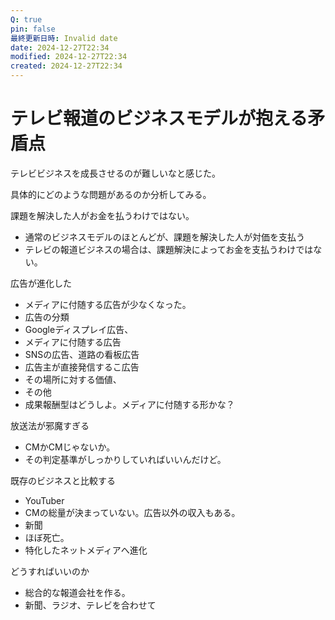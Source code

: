 ```yaml
---
Q: true
pin: false
最終更新日時: Invalid date
date: 2024-12-27T22:34
modified: 2024-12-27T22:34
created: 2024-12-27T22:34
---
```

# テレビ報道のビジネスモデルが抱える矛盾点

テレビビジネスを成長させるのが難しいなと感じた。

具体的にどのような問題があるのか分析してみる。

課題を解決した人がお金を払うわけではない。

- 通常のビジネスモデルのほとんどが、課題を解決した人が対価を支払う  
- テレビの報道ビジネスの場合は、課題解決によってお金を支払うわけではない。  

広告が進化した

- メディアに付随する広告が少なくなった。  
- 広告の分類  
- Googleディスプレイ広告、  
- メディアに付随する広告  
- SNSの広告、道路の看板広告  
- 広告主が直接発信するこ広告  
- その場所に対する価値、  
- その他  
- 成果報酬型はどうしよ。メディアに付随する形かな？  

放送法が邪魔すぎる

- CMかCMじゃないか。  
- その判定基準がしっかりしていればいいんだけど。  

既存のビジネスと比較する

- YouTuber  
- CMの総量が決まっていない。広告以外の収入もある。  
- 新聞  
- ほぼ死亡。  
- 特化したネットメディアへ進化  

どうすればいいのか

- 総合的な報道会社を作る。  
- 新聞、ラジオ、テレビを合わせて